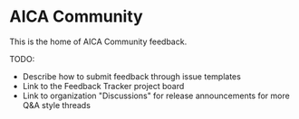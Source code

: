# AICA Community

This is the home of AICA Community feedback.

TODO:

- Describe how to submit feedback through issue templates
- Link to the Feedback Tracker project board
- Link to organization "Discussions" for release announcements for more Q&A style threads
